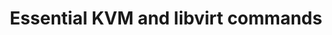 ---
menu:
  sidebar:
    identifier: comandos-esenciales-kvm
    name: Essential commands
    parent: recursos-kvm
    weight: 1
title: Essential KVM and libvirt commands
---